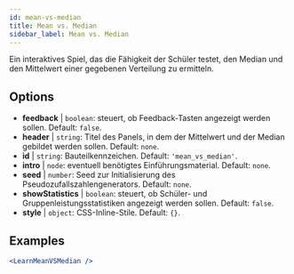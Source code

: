```yaml
---
id: mean-vs-median
title: Mean vs. Median
sidebar_label: Mean vs. Median
---
```


Ein interaktives Spiel, das die Fähigkeit der Schüler testet, den Median und den Mittelwert einer gegebenen Verteilung zu ermitteln.

## Options

* __feedback__ | `boolean`: steuert, ob Feedback-Tasten angezeigt werden sollen. Default: `false`.
* __header__ | `string`: Titel des Panels, in dem der Mittelwert und der Median gebildet werden sollen. Default: `none`.
* __id__ | `string`: Bauteilkennzeichen. Default: `'mean_vs_median'`.
* __intro__ | `node`: eventuell benötigtes Einführungsmaterial. Default: `none`.
* __seed__ | `number`: Seed zur Initialisierung des Pseudozufallszahlengenerators. Default: `none`.
* __showStatistics__ | `boolean`: steuert, ob Schüler- und Gruppenleistungsstatistiken angezeigt werden sollen. Default: `false`.
* __style__ | `object`: CSS-Inline-Stile. Default: `{}`.


## Examples

```jsx live
<LearnMeanVSMedian />
```

